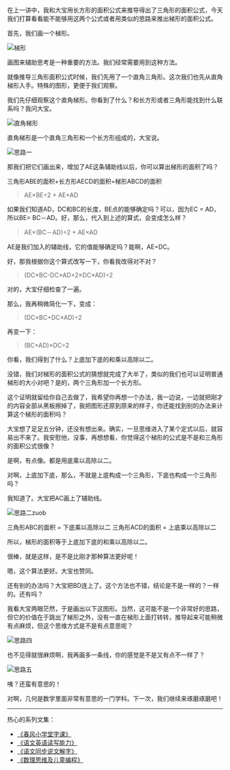 在上一讲中，我和大宝用长方形的面积公式来推导得出了三角形的面积公式，今天我们打算看看能不能够用这两个公式或者用类似的思路来推出梯形的面积公式。

首先，我们画一个梯形。

![梯形](https://upload-images.jianshu.io/upload_images/275449-a9fbacb366a68b03.png?imageMogr2/auto-orient/strip%7CimageView2/2/w/1240)

画图来辅助思考是一种重要的方法。我们经常需要用到这种方法。

就像推导三角形面积公式时候，我们先用了一个直角三角形。这次我们也先从直角梯形入手。特殊的图形，更便于我们观察。

我们先仔细观察这个直角梯形。你看到了什么？和长方形或者三角形能找到什么联系吗？我问大宝。

![直角梯形](https://upload-images.jianshu.io/upload_images/275449-c0ccfa7710b16312.png?imageMogr2/auto-orient/strip%7CimageView2/2/w/1240)

直角梯形是一个直角三角形和一个长方形组成的，大宝说。

![思路一](https://upload-images.jianshu.io/upload_images/275449-09ca50cec6fec5dc.png?imageMogr2/auto-orient/strip%7CimageView2/2/w/1240)

那我们把它们画出来，增加了AE这条辅助线以后，你可以算出梯形的面积了吗？

三角形ABE的面积+长方形AECD的面积=梯形ABCD的面积

>AE×BE÷2 + AE×AD

如果我们知道AD，DC和BC的长度，BE点的能够确定吗？可以，因为EC = AD，所以BE= BC－AD。好，那么，代入到上述的算式，会变成怎么样？

>AE×(BC－AD)÷2 + AE×AD

AE是我们加入的辅助线，它的值能够确定吗？能啊，AE=DC。

好，那我根据你这个算式改写一下，你看我改得对不对？

>(DC×BC-DC×AD+2×DC×AD)÷2

对的，大宝仔细检查了一遍。

那么，我再稍微简化一下，变成：

>(DC×BC+DC×AD)÷2

再变一下：

>(BC+AD)×DC÷2

你看，我们得到了什么？上底加下底的和乘以高除以二。

没错，我们对梯形的面积公式的猜想就完成了大半了，类似的我们也可以证明普通梯形的大小对吧？是的，两个三角形加一个长方形。

这个证明就留给你自己去做了，我希望你再想一个办法，我一边说，一边就把刚才的内容全部从黑板擦掉了，我把图形还原到原来的样子，你还能找到别的办法来计算这个梯形的面积吗？

大宝想了足足五分钟，还没有想出来。确实，一旦思维进入了某个定式以后，就容易出不来了。我安慰他，没事，再想想看，你觉得这个梯形的公式是不是和三角形的面积公式很像？

是啊，有点像。都是用底乘以高除以二。

对啊，上底加下底，那么，不就是上底构成一个三角形，下底也构成一个三角形吗？

我知道了。大宝把AC画上了辅助线。

![思路二zuob](https://upload-images.jianshu.io/upload_images/275449-f9a7e0d7814e66a3.png?imageMogr2/auto-orient/strip%7CimageView2/2/w/1240)

三角形ABC的面积 = 下底乘以高除以二
三角形ACD的面积 = 上底乘以高除以二

所以，梯形的面积等于上底加下底的和乘以高除以二。

很棒，就是这样，是不是比刚才那种算法更好呢！

嗯，这个算法更好。大宝也赞同。

还有别的办法吗？大宝把BD连上了。这个方法也不错，结论是不是一样的？一样的。还有吗？

我看大宝两眼茫然，于是画出以下这图形。当然，这可能不是一个非常好的思路，但它的价值在于跳出了梯形之外，没有一直在梯形上面打转转，推导起来可能稍微有点麻烦，但这个思维方式是不是有点意思呢？

![思路四](https://upload-images.jianshu.io/upload_images/275449-529143f1111e2cb1.png?imageMogr2/auto-orient/strip%7CimageView2/2/w/1240)

也不见得就很麻烦啊，我再画多一条线，你的感觉是不是又有点不一样了？

![思路五](https://upload-images.jianshu.io/upload_images/275449-679889294aca5f7f.png?imageMogr2/auto-orient/strip%7CimageView2/2/w/1240)

咦？还蛮有意思的！

对啊，几何是数学里面非常有意思的一门学科。下一次，我们继续来琢磨琢磨吧！


-------
热心的系列文集：
- [《春风小学堂字课》](http://www.jianshu.com/nb/19650121)
- [《语文英语读写能力》](http://www.jianshu.com/nb/8869173)
- [《语文同步说文解字》](http://www.jianshu.com/nb/6718880)
- [《数理思维及儿童编程》](http://www.jianshu.com/nb/10476879)
